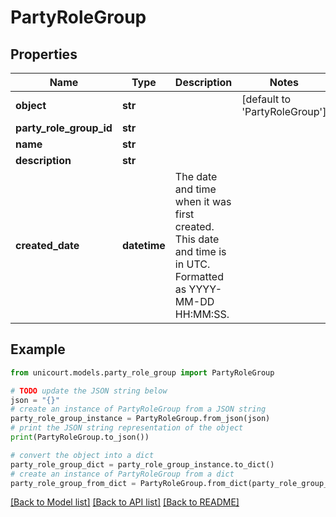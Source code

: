 # PartyRoleGroup


## Properties

Name | Type | Description | Notes
------------ | ------------- | ------------- | -------------
**object** | **str** |  | [default to 'PartyRoleGroup']
**party_role_group_id** | **str** |  | 
**name** | **str** |  | 
**description** | **str** |  | 
**created_date** | **datetime** | The date and time when it was first created. This date and time is in UTC. Formatted as YYYY-MM-DD HH:MM:SS. | 

## Example

```python
from unicourt.models.party_role_group import PartyRoleGroup

# TODO update the JSON string below
json = "{}"
# create an instance of PartyRoleGroup from a JSON string
party_role_group_instance = PartyRoleGroup.from_json(json)
# print the JSON string representation of the object
print(PartyRoleGroup.to_json())

# convert the object into a dict
party_role_group_dict = party_role_group_instance.to_dict()
# create an instance of PartyRoleGroup from a dict
party_role_group_from_dict = PartyRoleGroup.from_dict(party_role_group_dict)
```
[[Back to Model list]](../README.md#documentation-for-models) [[Back to API list]](../README.md#documentation-for-api-endpoints) [[Back to README]](../README.md)


